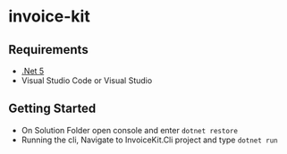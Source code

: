# invoice-kit

## Requirements 
  - [.Net 5](https://dotnet.microsoft.com/download/dotnet/5.0)
  - Visual Studio Code or Visual Studio

## Getting Started 
  - On Solution Folder open console and enter `dotnet restore`
  - Running the cli, Navigate to InvoiceKit.Cli project and type `dotnet run`  
